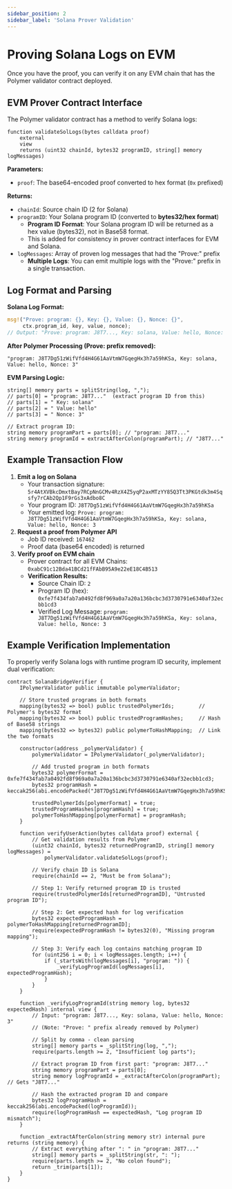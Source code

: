 ```yaml
---
sidebar_position: 2
sidebar_label: 'Solana Prover Validation'
---
```


# Proving Solana Logs on EVM

Once you have the proof, you can verify it on any EVM chain that has the Polymer validator contract deployed.

## EVM Prover Contract Interface 

The Polymer validator contract has a method to verify Solana logs:

```solidity
function validateSolLogs(bytes calldata proof)
    external
    view
    returns (uint32 chainId, bytes32 programID, string[] memory logMessages)

```

**Parameters:**

- `proof`: The base64-encoded proof converted to hex format (`0x` prefixed)

**Returns:**

- `chainId`: Source chain ID (2 for Solana)
- `programID`: Your Solana program ID (converted to **bytes32/hex format**)
    - **Program ID Format**: Your Solana program ID will be returned as a hex value (bytes32), not in Base58 format.
    - This is added for consistency in prover contract interfaces for EVM and Solana.
- `logMessages`: Array of proven log messages that had the "Prove:" prefix
    - **Multiple Logs**: You can emit multiple logs with the "Prove:" prefix in a single transaction.

## Log Format and Parsing

**Solana Log Format:**

```rust
msg!("Prove: program: {}, Key: {}, Value: {}, Nonce: {}",
     ctx.program_id, key, value, nonce);
// Output: "Prove: program: J8T7..., Key: solana, Value: hello, Nonce: 3"
```

**After Polymer Processing (Prove: prefix removed):**

```
"program: J8T7Dg51zWifVfd4H4G61AaVtmW7GqegHx3h7a59hKSa, Key: solana, Value: hello, Nonce: 3"
```

**EVM Parsing Logic:**

```solidity
string[] memory parts = splitString(log, ",");
// parts[0] = "program: J8T7..."  (extract program ID from this)
// parts[1] = " Key: solana"
// parts[2] = " Value: hello"
// parts[3] = " Nonce: 3"

// Extract program ID:
string memory programPart = parts[0]; // "program: J8T7..."
string memory programId = extractAfterColon(programPart); // "J8T7..."
```

## Example Transaction Flow

1. **Emit a log on Solana**
    - Your transaction signature: `5r4AtXVBkcDmxtBay7RCpNnGCMv4RzX4Z5yqP2axMTzYY85Q3Tt3PKGtdk3m4Sqsfy7rCAb2Qp1F9rGs3xAdbo8C`
    - Your program ID: `J8T7Dg51zWifVfd4H4G61AaVtmW7GqegHx3h7a59hKSa`
    - Your emitted log: `Prove: program: J8T7Dg51zWifVfd4H4G61AaVtmW7GqegHx3h7a59hKSa, Key: solana, Value: hello, Nonce: 3`
2. **Request a proof from Polymer API**
    - Job ID received: `167462`
    - Proof data (base64 encoded) is returned
3. **Verify proof on EVM chain**
    - Prover contract for all EVM Chains: `0xabC91c12Bda41BCd21fFAbB95A9e22eE18C4B513`
    - **Verification Results:**
        - Source Chain ID: `2`
        - Program ID (hex): `0xfe7f434fab7a0492fd8f969a0a7a20a136bcbc3d3730791e6340af32ecbb1cd3`
        - Verified Log Message: `program: J8T7Dg51zWifVfd4H4G61AaVtmW7GqegHx3h7a59hKSa, Key: solana, Value: hello, Nonce: 3`

## Example Verification Implementation

To properly verify Solana logs with runtime program ID security, implement dual verification:

```solidity
contract SolanaBridgeVerifier {
    IPolymerValidator public immutable polymerValidator;

    // Store trusted programs in both formats
    mapping(bytes32 => bool) public trustedPolymerIds;        // Polymer's bytes32 format
    mapping(bytes32 => bool) public trustedProgramHashes;     // Hash of Base58 strings
    mapping(bytes32 => bytes32) public polymerToHashMapping;  // Link the two formats

    constructor(address _polymerValidator) {
        polymerValidator = IPolymerValidator(_polymerValidator);

        // Add trusted program in both formats
        bytes32 polymerFormat = 0xfe7f434fab7a0492fd8f969a0a7a20a136bcbc3d3730791e6340af32ecbb1cd3;
        bytes32 programHash = keccak256(abi.encodePacked("J8T7Dg51zWifVfd4H4G61AaVtmW7GqegHx3h7a59hKSa"));

        trustedPolymerIds[polymerFormat] = true;
        trustedProgramHashes[programHash] = true;
        polymerToHashMapping[polymerFormat] = programHash;
    }

    function verifyUserAction(bytes calldata proof) external {
        // Get validation results from Polymer
        (uint32 chainId, bytes32 returnedProgramID, string[] memory logMessages) =
            polymerValidator.validateSolLogs(proof);

        // Verify chain ID is Solana
        require(chainId == 2, "Must be from Solana");

        // Step 1: Verify returned program ID is trusted
        require(trustedPolymerIds[returnedProgramID], "Untrusted program ID");

        // Step 2: Get expected hash for log verification
        bytes32 expectedProgramHash = polymerToHashMapping[returnedProgramID];
        require(expectedProgramHash != bytes32(0), "Missing program mapping");

        // Step 3: Verify each log contains matching program ID
        for (uint256 i = 0; i < logMessages.length; i++) {
            if (_startsWith(logMessages[i], "program: ")) {
                _verifyLogProgramId(logMessages[i], expectedProgramHash);
            }
        }
    }

    function _verifyLogProgramId(string memory log, bytes32 expectedHash) internal view {
        // Input: "program: J8T7..., Key: solana, Value: hello, Nonce: 3"
        // (Note: "Prove: " prefix already removed by Polymer)

        // Split by comma - clean parsing
        string[] memory parts = _splitString(log, ",");
        require(parts.length >= 2, "Insufficient log parts");

        // Extract program ID from first part: "program: J8T7..."
        string memory programPart = parts[0];
        string memory logProgramId = _extractAfterColon(programPart); // Gets "J8T7..."

        // Hash the extracted program ID and compare
        bytes32 logProgramHash = keccak256(abi.encodePacked(logProgramId));
        require(logProgramHash == expectedHash, "Log program ID mismatch");
    }

    function _extractAfterColon(string memory str) internal pure returns (string memory) {
        // Extract everything after ": " in "program: J8T7..."
        string[] memory parts = _splitString(str, ": ");
        require(parts.length >= 2, "No colon found");
        return _trim(parts[1]);
    }
}
```
